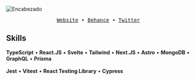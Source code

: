 ![Encabezado](https://res.cloudinary.com/dhpxqwsym/image/upload/v1695400996/portfolio/Github_oba0eu.png)

<div align='center'>
  <samp>
    <a href='https://dpg-code.vercel.app'>Website</a> •
    <a href='https://www.behance.net/danielprieto7'>Behance</a> •
    <a href='https://twitter.com/DanielPriGa'>Twitter</a>
  </samp>
</div>

## Skills
<div align="left">
  <b>TypeScript</b> •
  <b>React.JS</b> •
  <b>Svelte</b> •
  <b>Tailwind</b> •
  <b>Next.JS</b> •
  <b>Astro</b> •
  <b>MongoDB</b> •
  <b>GraphQL</b> •
  <b>Prisma</b>
</div>
<br>
<div align="left">
  <b>Jest</b> •
  <b>Vitest</b> •
  <b>React Testing Library</b> •
  <b>Cypress</b>
</div>
